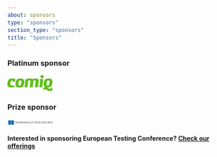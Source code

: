 ```yaml
---
about: sponsors
type: "sponsors"
section_type: "sponsors"
title: "Sponsors"
---
```


<div class="b-sponsors_platinum b-sponsors_active">
<h3>Platinum sponsor </h3>
<span class="b-sponsors__sponsor  b-sponsor"> <a class="b-sponsor__link" href="http://comiq.fi/"><img src="/images/2018/sponsors/comiq_big.png" width="20%" height="20%"></a></span>

<h3>Prize sponsor </h3>
<span class="b-sponsors__sponsor  b-sponsor"> <a style="padding-top: 10px" class="b-sponsor__link" href="https://www.manning.com/"><img src="/images/2018/sponsors/manning.png" width="20%" height="20%"></a></span>
</div>

<h4>Interested in sponsoring European Testing Conference? <a href="/images/2018/sponsors/european_testing_conference2018_sponsorship.pdf">Check our offerings</a></h4>
